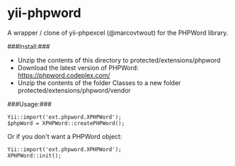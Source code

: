 yii-phpword
===========

A wrapper / clone of yii-phpexcel (@marcovtwout) for the PHPWord library.

###Install:###

- Unzip the contents of this directory to protected/extensions/phpword
- Download the latest version of PHPWord: https://phpword.codeplex.com/
- Unzip the contents of the folder Classes to a new folder protected/extensions/phpword/vendor

###Usage:###

    Yii::import('ext.phpword.XPHPWord');      
    $phpWord = XPHPWord::createPHPWord();

Or if you don't want a PHPWord object:

    Yii::import('ext.phpword.XPHPWord');      
    XPHPWord::init();
